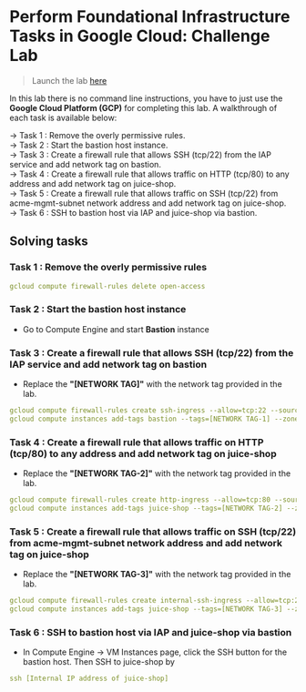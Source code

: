# Perform Foundational Infrastructure Tasks in Google Cloud: Challenge Lab

> Launch the lab [here](https://www.qwiklabs.com/focuses/12068?parent=catalog)

In this lab there is no command line instructions, you have to just use the **Google Cloud Platform (GCP)** for completing this lab. A walkthrough of each task is available below: 
  
  ->  Task 1 : Remove the overly permissive rules.<br>
  ->  Task 2 : Start the bastion host instance.<br>
  ->  Task 3 : Create a firewall rule that allows SSH (tcp/22) from the IAP service and add network tag on bastion.<br>
  ->  Task 4 : Create a firewall rule that allows traffic on HTTP (tcp/80) to any address and add network tag on juice-shop.<br>
  ->  Task 5 : Create a firewall rule that allows traffic on SSH (tcp/22) from acme-mgmt-subnet network address and add network tag on juice-shop.<br>
  ->  Task 6 : SSH to bastion host via IAP and juice-shop via bastion.<br>
 

## Solving tasks

### Task 1 : Remove the overly permissive rules

```yaml
gcloud compute firewall-rules delete open-access
```
### Task 2 : Start the bastion host instance

* Go to Compute Engine and start **Bastion** instance

### Task 3 : Create a firewall rule that allows SSH (tcp/22) from the IAP service and add network tag on bastion

* Replace the **"[NETWORK TAG]"** with the network tag provided in the lab.

```yaml
gcloud compute firewall-rules create ssh-ingress --allow=tcp:22 --source-ranges 35.235.240.0/20 --target-tags [NETWORK TAG-1] --network acme-vpc
gcloud compute instances add-tags bastion --tags=[NETWORK TAG-1] --zone=us-central1-b
```

### Task 4 : Create a firewall rule that allows traffic on HTTP (tcp/80) to any address and add network tag on juice-shop

* Replace the **"[NETWORK TAG-2]"** with the network tag provided in the lab.

```yaml
gcloud compute firewall-rules create http-ingress --allow=tcp:80 --source-ranges 0.0.0.0/0 --target-tags [NETWORK TAG-2] --network acme-vpc
gcloud compute instances add-tags juice-shop --tags=[NETWORK TAG-2] --zone=us-central1-b
```
### Task 5 : Create a firewall rule that allows traffic on SSH (tcp/22) from acme-mgmt-subnet network address and add network tag on juice-shop

* Replace the **"[NETWORK TAG-3]"** with the network tag provided in the lab.

```yaml
gcloud compute firewall-rules create internal-ssh-ingress --allow=tcp:22 --source-ranges 192[dot]168[dot]10[dot]0/24 --target-tags [NETWORK TAG-3] --network acme-vpc
gcloud compute instances add-tags juice-shop --tags=[NETWORK TAG-3] --zone=us-central1-b
```

### Task 6 : SSH to bastion host via IAP and juice-shop via bastion

* In Compute Engine -> VM Instances page, click the SSH button for the bastion host. Then SSH to juice-shop by

```yaml
ssh [Internal IP address of juice-shop]
```
